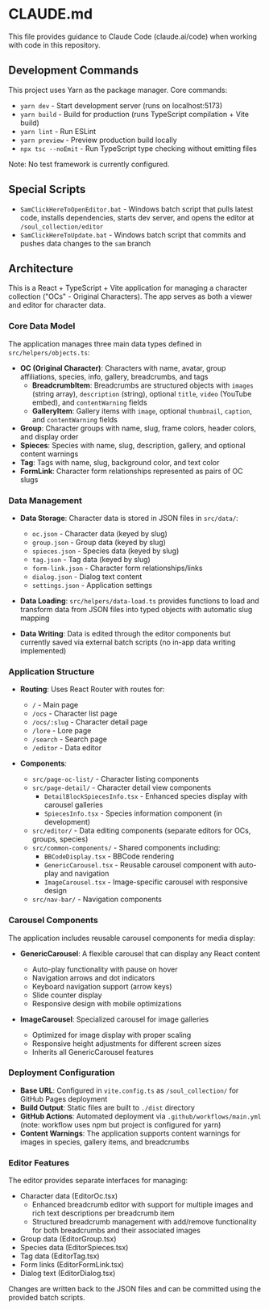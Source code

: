 # CLAUDE.md

This file provides guidance to Claude Code (claude.ai/code) when working with code in this repository.

## Development Commands

This project uses Yarn as the package manager. Core commands:

- `yarn dev` - Start development server (runs on localhost:5173)
- `yarn build` - Build for production (runs TypeScript compilation + Vite build)
- `yarn lint` - Run ESLint
- `yarn preview` - Preview production build locally
- `npx tsc --noEmit` - Run TypeScript type checking without emitting files

Note: No test framework is currently configured.

## Special Scripts

- `SamClickHereToOpenEditor.bat` - Windows batch script that pulls latest code, installs dependencies, starts dev server, and opens the editor at `/soul_collection/editor`
- `SamClickHereToUpdate.bat` - Windows batch script that commits and pushes data changes to the `sam` branch

## Architecture

This is a React + TypeScript + Vite application for managing a character collection ("OCs" - Original Characters). The app serves as both a viewer and editor for character data.

### Core Data Model

The application manages three main data types defined in `src/helpers/objects.ts`:

- **OC (Original Character)**: Characters with name, avatar, group affiliations, species, info, gallery, breadcrumbs, and tags
  - **BreadcrumbItem**: Breadcrumbs are structured objects with `images` (string array), `description` (string), optional `title`, `video` (YouTube embed), and `contentWarning` fields
  - **GalleryItem**: Gallery items with `image`, optional `thumbnail`, `caption`, and `contentWarning` fields
- **Group**: Character groups with name, slug, frame colors, header colors, and display order
- **Spieces**: Species with name, slug, description, gallery, and optional content warnings
- **Tag**: Tags with name, slug, background color, and text color
- **FormLink**: Character form relationships represented as pairs of OC slugs

### Data Management

- **Data Storage**: Character data is stored in JSON files in `src/data/`:
  - `oc.json` - Character data (keyed by slug)
  - `group.json` - Group data (keyed by slug)
  - `spieces.json` - Species data (keyed by slug)
  - `tag.json` - Tag data (keyed by slug)
  - `form-link.json` - Character form relationships/links
  - `dialog.json` - Dialog text content
  - `settings.json` - Application settings

- **Data Loading**: `src/helpers/data-load.ts` provides functions to load and transform data from JSON files into typed objects with automatic slug mapping

- **Data Writing**: Data is edited through the editor components but currently saved via external batch scripts (no in-app data writing implemented)

### Application Structure

- **Routing**: Uses React Router with routes for:
  - `/` - Main page
  - `/ocs` - Character list page
  - `/ocs/:slug` - Character detail page
  - `/lore` - Lore page
  - `/search` - Search page
  - `/editor` - Data editor

- **Components**:
  - `src/page-oc-list/` - Character listing components
  - `src/page-detail/` - Character detail view components
    - `DetailBlockSpiecesInfo.tsx` - Enhanced species display with carousel galleries
    - `SpiecesInfo.tsx` - Species information component (in development)
  - `src/editor/` - Data editing components (separate editors for OCs, groups, species)
  - `src/common-components/` - Shared components including:
    - `BBCodeDisplay.tsx` - BBCode rendering
    - `GenericCarousel.tsx` - Reusable carousel component with auto-play and navigation
    - `ImageCarousel.tsx` - Image-specific carousel with responsive design
  - `src/nav-bar/` - Navigation components

### Carousel Components

The application includes reusable carousel components for media display:

- **GenericCarousel**: A flexible carousel that can display any React content
  - Auto-play functionality with pause on hover
  - Navigation arrows and dot indicators
  - Keyboard navigation support (arrow keys)
  - Slide counter display
  - Responsive design with mobile optimizations

- **ImageCarousel**: Specialized carousel for image galleries
  - Optimized for image display with proper scaling
  - Responsive height adjustments for different screen sizes
  - Inherits all GenericCarousel features

### Deployment Configuration

- **Base URL**: Configured in `vite.config.ts` as `/soul_collection/` for GitHub Pages deployment
- **Build Output**: Static files are built to `./dist` directory
- **GitHub Actions**: Automated deployment via `.github/workflows/main.yml` (note: workflow uses npm but project is configured for yarn)
- **Content Warnings**: The application supports content warnings for images in species, gallery items, and breadcrumbs

### Editor Features

The editor provides separate interfaces for managing:
- Character data (EditorOc.tsx)
  - Enhanced breadcrumb editor with support for multiple images and rich text descriptions per breadcrumb item
  - Structured breadcrumb management with add/remove functionality for both breadcrumbs and their associated images
- Group data (EditorGroup.tsx) 
- Species data (EditorSpieces.tsx)
- Tag data (EditorTag.tsx)
- Form links (EditorFormLink.tsx)
- Dialog text (EditorDialog.tsx)

Changes are written back to the JSON files and can be committed using the provided batch scripts.